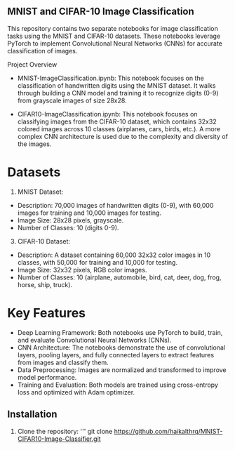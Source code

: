 ## MNIST and CIFAR-10 Image Classification

This repository contains two separate notebooks for image classification tasks using the MNIST and CIFAR-10 datasets. These notebooks leverage PyTorch to implement Convolutional Neural Networks (CNNs) for accurate classification of images.

Project Overview
- MNIST-ImageClassification.ipynb: This notebook focuses on the classification of handwritten digits using the MNIST dataset. It walks through building a CNN model and training it to recognize digits (0-9) from grayscale images of size 28x28.

- CIFAR10-ImageClassification.ipynb: This notebook focuses on classifying images from the CIFAR-10 dataset, which contains 32x32 colored images across 10 classes (airplanes, cars, birds, etc.). A more complex CNN architecture is used due to the complexity and diversity of the images.

# Datasets
1. MNIST Dataset:
- Description: 70,000 images of handwritten digits (0-9), with 60,000 images for training and 10,000 images for testing.
- Image Size: 28x28 pixels, grayscale.
- Number of Classes: 10 (digits 0-9).

3. CIFAR-10 Dataset:
- Description: A dataset containing 60,000 32x32 color images in 10 classes, with 50,000 for training and 10,000 for testing.
- Image Size: 32x32 pixels, RGB color images.
- Number of Classes: 10 (airplane, automobile, bird, cat, deer, dog, frog, horse, ship, truck).

# Key Features
- Deep Learning Framework: Both notebooks use PyTorch to build, train, and evaluate Convolutional Neural Networks (CNNs).
- CNN Architecture: The notebooks demonstrate the use of convolutional layers, pooling layers, and fully connected layers to extract features from images and classify them.
- Data Preprocessing: Images are normalized and transformed to improve model performance.
- Training and Evaluation: Both models are trained using cross-entropy loss and optimized with Adam optimizer.

## Installation
1. Clone the repository:
'''
git clone https://github.com/haikalthrq/MNIST-CIFAR10-Image-Classifier.git
